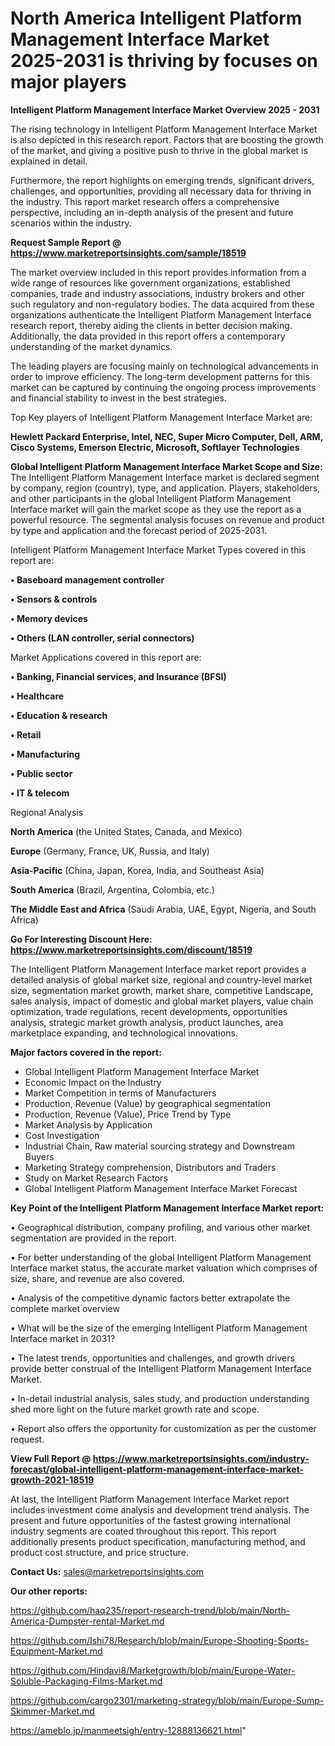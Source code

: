 # North America Intelligent Platform Management Interface Market 2025-2031 is thriving by focuses on major players

<Strong> Intelligent Platform Management Interface Market Overview 2025 - 2031</strong>

The rising technology in Intelligent Platform Management Interface Market is also depicted in this research report. Factors that are boosting the growth of the market, and giving a positive push to thrive in the global market is explained in detail.

Furthermore, the report highlights on emerging trends, significant drivers, challenges, and opportunities, providing all necessary data for thriving in the industry. This report market research offers a comprehensive perspective, including an in-depth analysis of the present and future scenarios within the industry.

<strong>Request Sample Report @ <a href=https://www.marketreportsinsights.com/sample/18519>https://www.marketreportsinsights.com/sample/18519</a></strong>

The market overview included in this report provides information from a wide range of resources like government organizations, established companies, trade and industry associations, industry brokers and other such regulatory and non-regulatory bodies. The data acquired from these organizations authenticate the Intelligent Platform Management Interface research report, thereby aiding the clients in better decision making. Additionally, the data provided in this report offers a contemporary understanding of the market dynamics.

The leading players are focusing mainly on technological advancements in order to improve efficiency. The long-term development patterns for this market can be captured by continuing the ongoing process improvements and financial stability to invest in the best strategies.

Top Key players of Intelligent Platform Management Interface Market are:

<strong>Hewlett Packard Enterprise, Intel, NEC, Super Micro Computer, Dell, ARM, Cisco Systems, Emerson Electric, Microsoft, Softlayer Technologies</strong>

<strong><b>Global Intelligent Platform Management Interface Market Scope and Size:</b></strong>
The Intelligent Platform Management Interface market is declared segment by company, region (country), type, and application. Players, stakeholders, and other participants in the global Intelligent Platform Management Interface market will gain the market scope as they use the report as a powerful resource. The segmental analysis focuses on revenue and product by type and application and the forecast period of 2025-2031.

Intelligent Platform Management Interface Market Types covered in this report are:

<strong>• Baseboard management controller

• Sensors & controls

• Memory devices

• Others (LAN controller, serial connectors)</strong>

Market Applications covered in this report are:

<strong>• Banking, Financial services, and Insurance (BFSI)

• Healthcare

• Education & research

• Retail

• Manufacturing

• Public sector

• IT & telecom</strong> 

Regional Analysis

<strong>North America</strong> (the United States, Canada, and Mexico)

<strong>Europe</strong> (Germany, France, UK, Russia, and Italy)

<strong>Asia-Pacific</strong> (China, Japan, Korea, India, and Southeast Asia)

<strong>South America</strong> (Brazil, Argentina, Colombia, etc.)

<strong>The Middle East and Africa</strong> (Saudi Arabia, UAE, Egypt, Nigeria, and South Africa)

<strong>Go For Interesting Discount Here: <a href=https://www.marketreportsinsights.com/discount/18519>https://www.marketreportsinsights.com/discount/18519</a></strong>

The Intelligent Platform Management Interface market report provides a detailed analysis of global market size, regional and country-level market size, segmentation market growth, market share, competitive Landscape, sales analysis, impact of domestic and global market players, value chain optimization, trade regulations, recent developments, opportunities analysis, strategic market growth analysis, product launches, area marketplace expanding, and technological innovations.

<strong><b>Major factors covered in the report:</b></strong>
<ul>
  <li>Global Intelligent Platform Management Interface Market </li>
  <li>Economic Impact on the Industry</li>
  <li>Market Competition in terms of Manufacturers</li>
  <li>Production, Revenue (Value) by geographical segmentation</li>
  <li>Production, Revenue (Value), Price Trend by Type</li>
  <li>Market Analysis by Application</li>
  <li>Cost Investigation</li>
  <li>Industrial Chain, Raw material sourcing strategy and Downstream Buyers</li>
  <li>Marketing Strategy comprehension, Distributors and Traders</li>
  <li>Study on Market Research Factors</li>
  <li>Global Intelligent Platform Management Interface Market Forecast</li>
</ul>

<strong><b>Key Point of the Intelligent Platform Management Interface Market report:</b></strong>

• Geographical distribution, company profiling, and various other market segmentation are provided in the report.

• For better understanding of the global Intelligent Platform Management Interface market status, the accurate market valuation which comprises of size, share, and revenue are also covered.

• Analysis of the competitive dynamic factors better extrapolate the complete market overview

• What will be the size of the emerging Intelligent Platform Management Interface market in 2031?

• The latest trends, opportunities and challenges, and growth drivers provide better construal of the Intelligent Platform Management Interface Market.

• In-detail industrial analysis, sales study, and production understanding shed more light on the future market growth rate and scope.

• Report also offers the opportunity for customization as per the customer request.

<strong><b>View Full Report @ <a href=https://www.marketreportsinsights.com/industry-forecast/global-intelligent-platform-management-interface-market-growth-2021-18519>https://www.marketreportsinsights.com/industry-forecast/global-intelligent-platform-management-interface-market-growth-2021-18519</a></b></strong>


At last, the Intelligent Platform Management Interface Market report includes investment come analysis and development trend analysis. The present and future opportunities of the fastest growing international industry segments are coated throughout this report. This report additionally presents product specification, manufacturing method, and product cost structure, and price structure.

<strong>Contact Us:</strong>
sales@marketreportsinsights.com

<strong>Our other reports:</strong>

<a href=https://github.com/haq235/report-research-trend/blob/main/North-America-Dumpster-rental-Market.md>https://github.com/haq235/report-research-trend/blob/main/North-America-Dumpster-rental-Market.md</a>

<a href=https://github.com/Ishi78/Research/blob/main/Europe-Shooting-Sports-Equipment-Market.md>https://github.com/Ishi78/Research/blob/main/Europe-Shooting-Sports-Equipment-Market.md</a>

<a href=https://github.com/Hindavi8/Marketgrowth/blob/main/Europe-Water-Soluble-Packaging-Films-Market.md>https://github.com/Hindavi8/Marketgrowth/blob/main/Europe-Water-Soluble-Packaging-Films-Market.md</a>

<a href=https://github.com/cargo2301/marketing-strategy/blob/main/Europe-Sump-Skimmer-Market.md>https://github.com/cargo2301/marketing-strategy/blob/main/Europe-Sump-Skimmer-Market.md</a>

<a href=https://ameblo.jp/manmeetsigh/entry-12888136621.html>https://ameblo.jp/manmeetsigh/entry-12888136621.html</a>"

